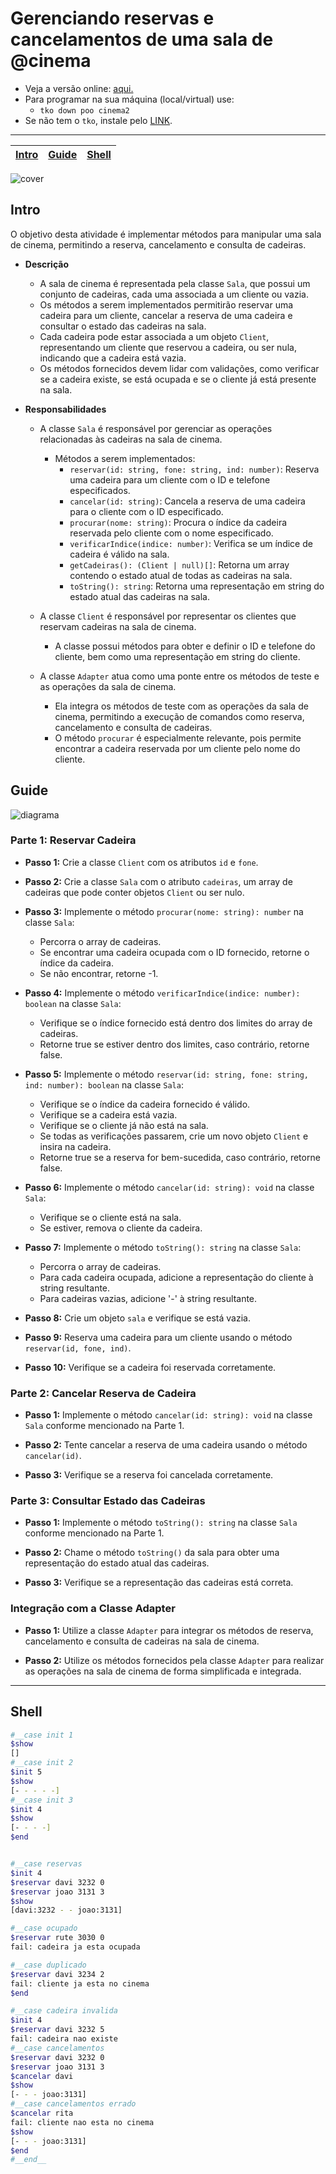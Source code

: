# Gerenciando reservas e cancelamentos de uma sala de @cinema

- Veja a versão online: [aqui.](https://github.com/qxcodepoo/arcade/blob/master/base/cinema2/Readme.md)
- Para programar na sua máquina (local/virtual) use:
  - `tko down poo cinema2`
- Se não tem o `tko`, instale pelo [LINK](https://github.com/senapk/tko#tko).

---

<!-- toch -->
[Intro](#intro) | [Guide](#guide) | [Shell](#shell)
-- | -- | --
<!-- toch -->

![cover](https://raw.githubusercontent.com/qxcodepoo/arcade/master/base/cinema2/cover.jpg)

## Intro

O objetivo desta atividade é implementar métodos para manipular uma sala de cinema, permitindo a reserva, cancelamento e consulta de cadeiras.

- **Descrição**
  - A sala de cinema é representada pela classe `Sala`, que possui um conjunto de cadeiras, cada uma associada a um cliente ou vazia.
  - Os métodos a serem implementados permitirão reservar uma cadeira para um cliente, cancelar a reserva de uma cadeira e consultar o estado das cadeiras na sala.
  - Cada cadeira pode estar associada a um objeto `Client`, representando um cliente que reservou a cadeira, ou ser nula, indicando que a cadeira está vazia.
  - Os métodos fornecidos devem lidar com validações, como verificar se a cadeira existe, se está ocupada e se o cliente já está presente na sala.

- **Responsabilidades**
  - A classe `Sala` é responsável por gerenciar as operações relacionadas às cadeiras na sala de cinema.
    - Métodos a serem implementados:
      - `reservar(id: string, fone: string, ind: number)`: Reserva uma cadeira para um cliente com o ID e telefone especificados.
      - `cancelar(id: string)`: Cancela a reserva de uma cadeira para o cliente com o ID especificado.
      - `procurar(nome: string)`: Procura o índice da cadeira reservada pelo cliente com o nome especificado.
      - `verificarIndice(indice: number)`: Verifica se um índice de cadeira é válido na sala.
      - `getCadeiras(): (Client | null)[]`: Retorna um array contendo o estado atual de todas as cadeiras na sala.
      - `toString(): string`: Retorna uma representação em string do estado atual das cadeiras na sala.

  - A classe `Client` é responsável por representar os clientes que reservam cadeiras na sala de cinema.
    - A classe possui métodos para obter e definir o ID e telefone do cliente, bem como uma representação em string do cliente.

  - A classe `Adapter` atua como uma ponte entre os métodos de teste e as operações da sala de cinema.
    - Ela integra os métodos de teste com as operações da sala de cinema, permitindo a execução de comandos como reserva, cancelamento e consulta de cadeiras.
    - O método `procurar` é especialmente relevante, pois permite encontrar a cadeira reservada por um cliente pelo nome do cliente.

## Guide

![diagrama](https://raw.githubusercontent.com/qxcodepoo/arcade/master/base/cinema2/diagrama.png)

<!-- load diagrama.puml fenced=ts:filter -->

### Parte 1: Reservar Cadeira

- **Passo 1:** Crie a classe `Client` com os atributos `id` e `fone`.

- **Passo 2:** Crie a classe `Sala` com o atributo `cadeiras`, um array de cadeiras que pode conter objetos `Client` ou ser nulo.

- **Passo 3:** Implemente o método `procurar(nome: string): number` na classe `Sala`:
  - Percorra o array de cadeiras.
  - Se encontrar uma cadeira ocupada com o ID fornecido, retorne o índice da cadeira.
  - Se não encontrar, retorne -1.

- **Passo 4:** Implemente o método `verificarIndice(indice: number): boolean` na classe `Sala`:
  - Verifique se o índice fornecido está dentro dos limites do array de cadeiras.
  - Retorne true se estiver dentro dos limites, caso contrário, retorne false.

- **Passo 5:** Implemente o método `reservar(id: string, fone: string, ind: number): boolean` na classe `Sala`:
  - Verifique se o índice da cadeira fornecido é válido.
  - Verifique se a cadeira está vazia.
  - Verifique se o cliente já não está na sala.
  - Se todas as verificações passarem, crie um novo objeto `Client` e insira na cadeira.
  - Retorne true se a reserva for bem-sucedida, caso contrário, retorne false.

- **Passo 6:** Implemente o método `cancelar(id: string): void` na classe `Sala`:
  - Verifique se o cliente está na sala.
  - Se estiver, remova o cliente da cadeira.

- **Passo 7:** Implemente o método `toString(): string` na classe `Sala`:
  - Percorra o array de cadeiras.
  - Para cada cadeira ocupada, adicione a representação do cliente à string resultante.
  - Para cadeiras vazias, adicione '-' à string resultante.

- **Passo 8:** Crie um objeto `sala` e verifique se está vazia.

- **Passo 9:** Reserva uma cadeira para um cliente usando o método `reservar(id, fone, ind)`.

- **Passo 10:** Verifique se a cadeira foi reservada corretamente.

### Parte 2: Cancelar Reserva de Cadeira

- **Passo 1:** Implemente o método `cancelar(id: string): void` na classe `Sala` conforme mencionado na Parte 1.

- **Passo 2:** Tente cancelar a reserva de uma cadeira usando o método `cancelar(id)`.

- **Passo 3:** Verifique se a reserva foi cancelada corretamente.

### Parte 3: Consultar Estado das Cadeiras

- **Passo 1:** Implemente o método `toString(): string` na classe `Sala` conforme mencionado na Parte 1.

- **Passo 2:** Chame o método `toString()` da sala para obter uma representação do estado atual das cadeiras.

- **Passo 3:** Verifique se a representação das cadeiras está correta.

### Integração com a Classe Adapter

- **Passo 1:** Utilize a classe `Adapter` para integrar os métodos de reserva, cancelamento e consulta de cadeiras na sala de cinema.

- **Passo 2:** Utilize os métodos fornecidos pela classe `Adapter` para realizar as operações na sala de cinema de forma simplificada e integrada.

***

## Shell

```bash
#__case init 1
$show
[]
#__case init 2
$init 5
$show
[- - - - -]
#__case init 3
$init 4
$show
[- - - -]
$end
```

```sh

#__case reservas
$init 4
$reservar davi 3232 0
$reservar joao 3131 3
$show
[davi:3232 - - joao:3131]

#__case ocupado
$reservar rute 3030 0
fail: cadeira ja esta ocupada

#__case duplicado
$reservar davi 3234 2
fail: cliente ja esta no cinema
$end
```

```sh
#__case cadeira invalida
$init 4
$reservar davi 3232 5
fail: cadeira nao existe
#__case cancelamentos
$reservar davi 3232 0
$reservar joao 3131 3
$cancelar davi
$show
[- - - joao:3131]
#__case cancelamentos errado
$cancelar rita
fail: cliente nao esta no cinema
$show
[- - - joao:3131]
$end
#__end__
```
